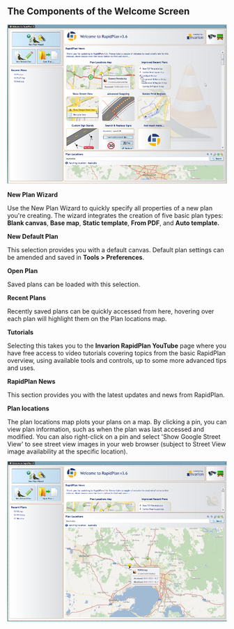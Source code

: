 ## The Components of the Welcome Screen

![](./assets/Components_of_the_Welcome_screen.png)

**New Plan Wizard**

Use the New Plan Wizard to quickly specify all properties of a new plan you're creating. The wizard integrates the creation of five basic plan types: **Blank canvas**, **Base map**, **Static template**, **From PDF**, and **Auto template.**

**New Default Plan**

This selection provides you with a default canvas. Default plan settings can be amended and saved in **Tools > Preferences**. 

**Open Plan**

Saved plans can be loaded with this selection.

**Recent Plans** 

Recently saved plans can be quickly accessed from here, hovering over each plan will highlight them on the Plan locations map.

**Tutorials**

Selecting this takes you to the **Invarion RapidPlan YouTube** page where you have free access to video tutorials covering topics from the basic RapidPlan overview, using available tools and controls, up to some more advanced tips and uses.

**RapidPlan News**

This section provides you with the latest updates and news from RapidPlan.

**Plan locations**

The plan locations map plots your plans on a map. By clicking a pin, you can view plan information, such as when the plan was last accessed and modified. You can also right-click on a pin and select 'Show Google Street View' to see street view images in your web browser (subject to Street View image availability at the specific location).

![](./assets/Plan_locations.png)